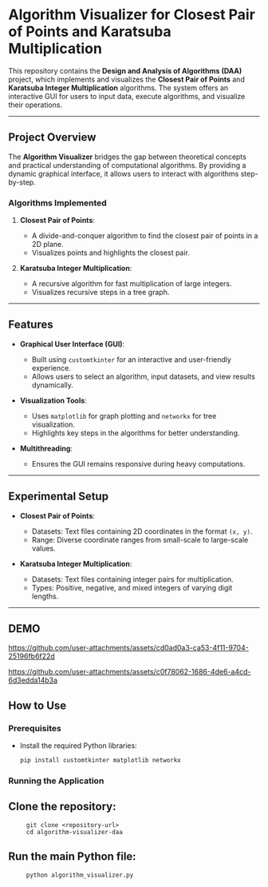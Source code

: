 # Algorithm Visualizer for Closest Pair of Points and Karatsuba Multiplication

This repository contains the **Design and Analysis of Algorithms (DAA)** project, which implements and visualizes the **Closest Pair of Points** and **Karatsuba Integer Multiplication** algorithms. The system offers an interactive GUI for users to input data, execute algorithms, and visualize their operations.

---

## Project Overview

The **Algorithm Visualizer** bridges the gap between theoretical concepts and practical understanding of computational algorithms. By providing a dynamic graphical interface, it allows users to interact with algorithms step-by-step.

### Algorithms Implemented
1. **Closest Pair of Points**:
   - A divide-and-conquer algorithm to find the closest pair of points in a 2D plane.
   - Visualizes points and highlights the closest pair.

2. **Karatsuba Integer Multiplication**:
   - A recursive algorithm for fast multiplication of large integers.
   - Visualizes recursive steps in a tree graph.

---

## Features

- **Graphical User Interface (GUI)**:
  - Built using `customtkinter` for an interactive and user-friendly experience.
  - Allows users to select an algorithm, input datasets, and view results dynamically.

- **Visualization Tools**:
  - Uses `matplotlib` for graph plotting and `networkx` for tree visualization.
  - Highlights key steps in the algorithms for better understanding.

- **Multithreading**:
  - Ensures the GUI remains responsive during heavy computations.

---

## Experimental Setup

- **Closest Pair of Points**:
  - Datasets: Text files containing 2D coordinates in the format `(x, y)`.
  - Range: Diverse coordinate ranges from small-scale to large-scale values.

- **Karatsuba Integer Multiplication**:
  - Datasets: Text files containing integer pairs for multiplication.
  - Types: Positive, negative, and mixed integers of varying digit lengths.

---  
## DEMO
https://github.com/user-attachments/assets/cd0ad0a3-ca53-4f11-9704-25196fb6f22d  

https://github.com/user-attachments/assets/c0f78062-1686-4de6-a4cd-6d3edda14b3a    



## How to Use

### Prerequisites
- Install the required Python libraries:
  ```bash
  pip install customtkinter matplotlib networkx
### Running the Application
  ## Clone the repository:
         git clone <repository-url>
         cd algorithm-visualizer-daa
## Run the main Python file:
         python algorithm_visualizer.py
